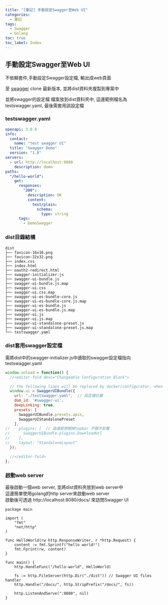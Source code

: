 ```yaml
---
title: "[筆記] 手動設定Swagger至Web UI"
categories:
  - 筆記
tags:
  - Swagger
  - Golang
toc: true
toc_label: Index
---
```


## 手動設定Swagger至Web UI

不依賴套件,手動設定Swagger設定檔, 輸出成web頁面


至 [swagger](https://github.com/swagger-api/swagger-ui) clone 最新版本, 並將dist資料夾複製到專案中

並將swagger的設定檔 檔案放到dist資料夾中, 這邊範例檔名為testswagger.yaml, 最後需套用該設定檔

### testswagger.yaml

```yaml
openapi: 3.0.0
info:
  contact:
    name: "test swagger UI"
  title: "Swagger Demo"
  version: "1.0"
servers:
  - url: http://localhost:8080
    description: demo
paths:
  "/hello-world":
    get:
      responses:
        "200":
          description: OK
          content:
            text/plain:
              schema:
                type: string
      tags:
        - DemoSwagger
```


### dist目錄結構

```
dist
├── favicon-16x16.png
├── favicon-32x32.png
├── index.css
├── index.html
├── oauth2-redirect.html
├── swagger-initializer.js
├── swagger-ui-bundle.js
├── swagger-ui-bundle.js.map
├── swagger-ui.css
├── swagger-ui.css.map
├── swagger-ui-es-bundle-core.js
├── swagger-ui-es-bundle-core.js.map
├── swagger-ui-es-bundle.js
├── swagger-ui-es-bundle.js.map
├── swagger-ui.js
├── swagger-ui.js.map
├── swagger-ui-standalone-preset.js
├── swagger-ui-standalone-preset.js.map
└── testswagger.yaml
```

### dist套用swagger設定檔

需將dist中的swagger-initializer.js中讀取的swagger設定檔指向 testswagger.yaml

```js
window.onload = function() {
  //<editor-fold desc="Changeable Configuration Block">

  // the following lines will be replaced by docker/configurator, when it runs in a docker-container
  window.ui = SwaggerUIBundle({
    url: "./testswagger.yaml",  // 設定檔位置
    dom_id: '#swagger-ui',
    deepLinking: true,
    presets: [
      SwaggerUIBundle.presets.apis,
      SwaggerUIStandalonePreset
    ],
//    plugins: [  // 這邊是想關掉topbar 不關不影響
//      SwaggerUIBundle.plugins.DownloadUrl
//    ],
//    layout: "StandaloneLayout"
  });

  //</editor-fold>
};
```

### 啟動web server

最後啟動一個web server, 並將dist資料夾放到web server中   
這邊簡單使用golang的http server來啟動web server   
啟動後可透過 http://localhost:8080/docs/ 來訪問Swagger UI   

```golang
package main

import (
	"fmt"
	"net/http"
)

func HelloWorld(rw http.ResponseWriter, r *http.Request) {
	content := fmt.Sprintf("hello world!")
	fmt.Fprint(rw, content)
}

func main() {
	http.HandleFunc("/hello-world", HelloWorld)

	fs := http.FileServer(http.Dir("./dist")) // Swagger UI files handler
	http.Handle("/docs/", http.StripPrefix("/docs/", fs))

	http.ListenAndServe(":8080", nil)
}
```


